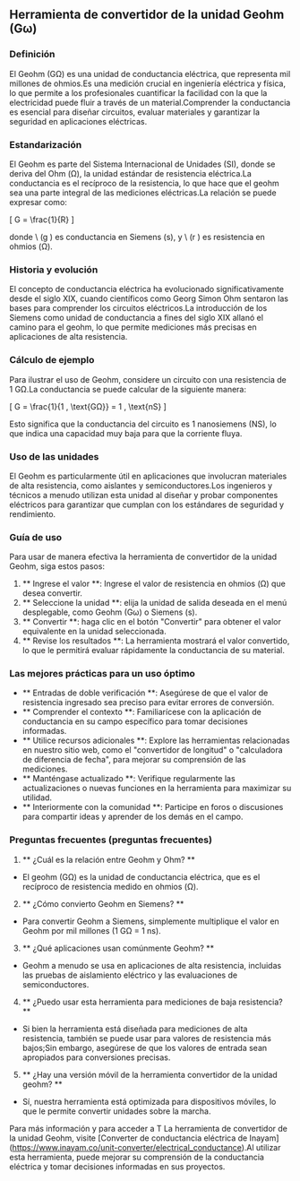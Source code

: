 ## Herramienta de convertidor de la unidad Geohm (Gω)

### Definición
El Geohm (GΩ) es una unidad de conductancia eléctrica, que representa mil millones de ohmios.Es una medición crucial en ingeniería eléctrica y física, lo que permite a los profesionales cuantificar la facilidad con la que la electricidad puede fluir a través de un material.Comprender la conductancia es esencial para diseñar circuitos, evaluar materiales y garantizar la seguridad en aplicaciones eléctricas.

### Estandarización
El Geohm es parte del Sistema Internacional de Unidades (SI), donde se deriva del Ohm (Ω), la unidad estándar de resistencia eléctrica.La conductancia es el recíproco de la resistencia, lo que hace que el geohm sea una parte integral de las mediciones eléctricas.La relación se puede expresar como:

\[ G = \frac{1}{R} \]

donde \ (g \) es conductancia en Siemens (s), y \ (r \) es resistencia en ohmios (Ω).

### Historia y evolución
El concepto de conductancia eléctrica ha evolucionado significativamente desde el siglo XIX, cuando científicos como Georg Simon Ohm sentaron las bases para comprender los circuitos eléctricos.La introducción de los Siemens como unidad de conductancia a fines del siglo XIX allanó el camino para el geohm, lo que permite mediciones más precisas en aplicaciones de alta resistencia.

### Cálculo de ejemplo
Para ilustrar el uso de Geohm, considere un circuito con una resistencia de 1 GΩ.La conductancia se puede calcular de la siguiente manera:

\[ G = \frac{1}{1 \, \text{GΩ}} = 1 \, \text{nS} \]

Esto significa que la conductancia del circuito es 1 nanosiemens (NS), lo que indica una capacidad muy baja para que la corriente fluya.

### Uso de las unidades
El Geohm es particularmente útil en aplicaciones que involucran materiales de alta resistencia, como aislantes y semiconductores.Los ingenieros y técnicos a menudo utilizan esta unidad al diseñar y probar componentes eléctricos para garantizar que cumplan con los estándares de seguridad y rendimiento.

### Guía de uso
Para usar de manera efectiva la herramienta de convertidor de la unidad Geohm, siga estos pasos:

1. ** Ingrese el valor **: Ingrese el valor de resistencia en ohmios (Ω) que desea convertir.
2. ** Seleccione la unidad **: elija la unidad de salida deseada en el menú desplegable, como Geohm (Gω) o Siemens (s).
3. ** Convertir **: haga clic en el botón "Convertir" para obtener el valor equivalente en la unidad seleccionada.
4. ** Revise los resultados **: La herramienta mostrará el valor convertido, lo que le permitirá evaluar rápidamente la conductancia de su material.

### Las mejores prácticas para un uso óptimo
- ** Entradas de doble verificación **: Asegúrese de que el valor de resistencia ingresado sea preciso para evitar errores de conversión.
- ** Comprender el contexto **: Familiarícese con la aplicación de conductancia en su campo específico para tomar decisiones informadas.
- ** Utilice recursos adicionales **: Explore las herramientas relacionadas en nuestro sitio web, como el "convertidor de longitud" o "calculadora de diferencia de fecha", para mejorar su comprensión de las mediciones.
- ** Manténgase actualizado **: Verifique regularmente las actualizaciones o nuevas funciones en la herramienta para maximizar su utilidad.
- ** Interiormente con la comunidad **: Participe en foros o discusiones para compartir ideas y aprender de los demás en el campo.

### Preguntas frecuentes (preguntas frecuentes)

1. ** ¿Cuál es la relación entre Geohm y Ohm? **
- El geohm (GΩ) es la unidad de conductancia eléctrica, que es el recíproco de resistencia medido en ohmios (Ω).

2. ** ¿Cómo convierto Geohm en Siemens? **
- Para convertir Geohm a Siemens, simplemente multiplique el valor en Geohm por mil millones (1 GΩ = 1 ns).

3. ** ¿Qué aplicaciones usan comúnmente Geohm? **
- Geohm a menudo se usa en aplicaciones de alta resistencia, incluidas las pruebas de aislamiento eléctrico y las evaluaciones de semiconductores.

4. ** ¿Puedo usar esta herramienta para mediciones de baja resistencia? **
- Si bien la herramienta está diseñada para mediciones de alta resistencia, también se puede usar para valores de resistencia más bajos;Sin embargo, asegúrese de que los valores de entrada sean apropiados para conversiones precisas.

5. ** ¿Hay una versión móvil de la herramienta convertidor de la unidad geohm? **
- Sí, nuestra herramienta está optimizada para dispositivos móviles, lo que le permite convertir unidades sobre la marcha.

Para más información y para acceder a T La herramienta de convertidor de la unidad Geohm, visite [Converter de conductancia eléctrica de Inayam] (https://www.inayam.co/unit-converter/electrical_conductance).Al utilizar esta herramienta, puede mejorar su comprensión de la conductancia eléctrica y tomar decisiones informadas en sus proyectos.